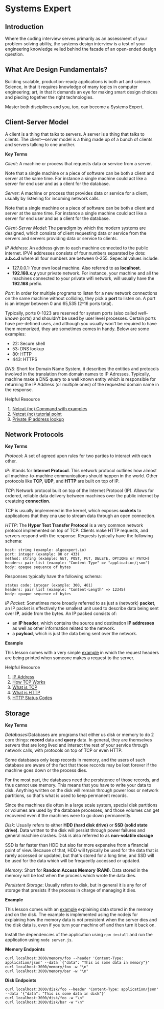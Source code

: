 # Systems Expert


## Introduction

Where the coding interview serves primarily as an assessment of your problem-solving ability, the systems design interview is a test of your engineering knowledge veiled behind the facade of an open-ended design question.


## What Are Design Fundamentals?

Building scalable, production-ready applications is both art and science. Science, in that it requires knowledge of many topics in computer engineering; art, in that it demands an eye for making smart design choices and piecing together the right technologies.

Master both disciplines and you, too, can become a Systems Expert.


## Client-Server Model

A client is a thing that talks to servers. A server is a thing that talks to clients. The client—server model is a thing made up of a bunch of clients and servers talking to one another.


**Key Terms**

_Client_: A machine or process that requests data or service from a server.

Note that a single machine or a piece of software can be both a client and server at the same time. For instance a single machine could act like a server for end user and as a client for the database.

_Server_: A machine or process that provides data or service for a client, usually by listening for incoming network calls.

Note that a single machine or a piece of software can be both a client and server at the same time. For instance a single machine could act like a server for end user and as a client for the database.

_Client-Server Model_: The paradigm by which the modern systems are designed, which consists of client requesting data or service from the servers and servers providing data or service to clients.

_IP Address_: An address given to each machine connected to the public internet. IPV4 addresses consists of four numbers separated by dots: **a.b.c.d** where all four numbers are between 0-255. Sepecial values include:

- 127.0.0.1: Your own local machine. Also referred to as **localhost**.
- **192.168.x.y** your private network. For instance, your machine and all the machines connected to your private wifi network, will usually have the **192.168** prefix.

_Port_: In order for multiple programs to listen for a new network connections on the same machine without colliding, they pick a **port** to listen on. A port is an integer between 0 and 65,535 (2^16 ports total).

Typically, ports 0-1023 are reserved for system ports (also called _well-known_ ports) and shouldn't be used by user level processes. Certain ports have pre-defined uses, and although you usually won't be required to have them memorized, they are sometimes comes in handy. Below are some examples:

- 22:  Secure shell
- 53:  DNS lookup
- 80:  HTTP
- 443: HTTPS

_DNS_: Short for Domain Name System, it describes the entities and protocols involved in the translation from domain names to IP Adresses. Typically, machine make a DNS query to a well known entity which is responsible for returning the IP Address (or multiple ones) of the requested domain name in the response.


Helpful Resource
1. [Netcat (nc) Command with examples](https://linuxize.com/post/netcat-nc-command-with-examples)
2. [Netcat (nc) tutorial point](https://www.tutorialspoint.com/unix_commands/nc.htm)
3. [Private IP address lookup](https://phoenixnap.com/kb/how-to-find-ip-address-linux#ftoc-heading-5)



## Network Protocols

**Key Terms**

_Protocol_: A set of agreed upon rules for two parties to interact with each other.

_IP_: Stands for **Internet Protocol**. This network protocol outlines how almost all machine-to-machine communications should happen in the world. Other protocols like **TCP**, **UDP**, and **HTTP** are built on top of IP.

_TCP_: Network protocol built on top of the Internet Protocol (IP). Allows for ordered, reliable data delivery between machines over the public internet by createing **connection**.

TCP is usually implemened in the kernel, which exposes **sockets** to applications that they cna use to stream data through an open connection.

_HTTP_: The **Hyper Text Transfer Protocol** is a very common network protocol implemented on top of TCP. Clients make HTTP requests, and servers respond with the response.
Requests typically have the following schema:
```
host: string (example: algoexpert.io)
port: integer (example: 80 or 433)
method: string (example: GET, POST, PUT, DELETE, OPTIONS or PATCH)
headers: pair list (example: "Content-Type" => "application/json")
body: opaque sequence of bytes
```
Responses typically have the following schema:
```
status code: integer (example: 300, 401)
headers: pair list (example: "Content-Length" => 12345)
body: opaque sequence of bytes
```

_IP Packet_: Sometimes more broadly referred to as just a (network) **packet**, an IP packet is effectively the smallest unit used to describe data being sent over **IP**, aside from the bytes. An IP packed consists of:

- an **IP header**, which contains the source and destination **IP addresses** as well as other information related to the network.
- a **payload**, which is just the data being sent over the network.

**Example**

This lesson comes with a very simple [example](./004-network-protocols) in which the request headers are being printed when someone makes a request to the server.

Helpful Resource
1. [IP Address](https://www.kaspersky.com/resource-center/definitions/what-is-an-ip-address)
2. [How TCP Works](https://www.ionos.com/digitalguide/server/know-how/introduction-to-tcp/)
3. [What is TCP](https://www.fortinet.com/resources/cyberglossary/tcp-ip#:~:text=TCP%20organizes%20data%20so%20that,remains%20live%20until%20communication%20begins.)
4. [What is HTTP](https://developer.mozilla.org/en-US/docs/Web/HTTP)
5. [HTTP Status Codes](https://developer.mozilla.org/en-US/docs/Web/HTTP/Status)


## Storage

**Key Terms**

_Databases_:Databases are programs that either us disk or memory to do 2 core things: **record** data and **query** data. In general, they are themselves servers that are long lived and interact the rest of your service through network calls, with protocols on top of TCP or even HTTP.

Some databases only keep records in memory, and the users of such database are aware of the fact that those records may be lost forever if the machine goes down or the process dies.

For the most part, the databases need the persistence of those records, and thus cannot use memory. This means that you have to write your data to disk. Anything written on the disk will remain through power loss or network partitions, so that's what is used to keep permanent records.

Since the machines die often in a large scale system, special disk partitions or volumes are used by the database processes, and those volumes can get recovered even if the machines were to go down permanently.

_Disk_: Usually refers to either **HDD (hard disk drive)** or **SSD (solid state drive)**. Data written to the disk will persist through power failures and general machine crashes. Disk is also referred to as **non-volatile storage**

SSD is far faster than HDD but also far more expensive from a financial point of view. Because of that, HDD will typically be used for the data that is rarely accessed or updated, but that's stored for a long time, and SSD will be used for the data which will be frequently accessed or updated.

_Memory_: Short for **Random Access Memory (RAM)**. Data stored in the memory will be lost when the process which wrote the data dies.

_Persistent Storage_: Usually refers to disk, but in general it is any for of storage that presists if the process in charge of managing it dies.


**Example**

This lesson comes with an [example](./005-storage/) explaining data stored in the memory and on the disk. The example is implemented using the nodejs for explaining how the memory data is not presistent when the server dies and the disk data is, even if you turn your machine off and then turn it back on.

Install the dependencies of the application using `npm install` and run the application using `node server.js`.

**Memory Endpoints**
```
curl localhost:3000/memory/foo --header 'Content-Type: application/json' --data '{"data": "This is some data in memory"}'
curl localhost:3000/memory/foo -w "\n"
curl localhost:3000/memory/bar -w "\n"
```


**Disk Endpoints**
```
curl localhost:3000/disk/foo --header 'Content-Type: application/json' --data '{"data": "This is some data in disk"}'
curl localhost:3000/disk/foo -w "\n"
curl localhost:3000/disk/bar -w "\n"
```
